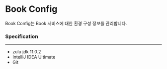 # Book Config

Book Config는 Book 서비스에 대한 환경 구성 정보를 관리합니다.

### Specification

---
- zulu jdk 11.0.2
- IntelliJ IDEA Ultimate
- Git